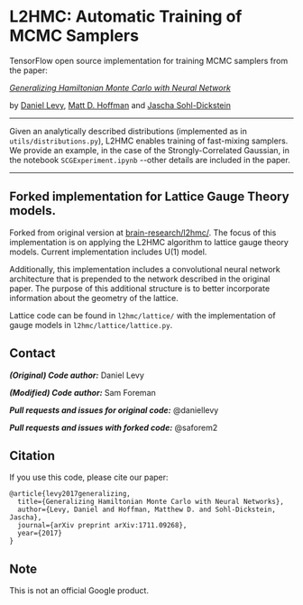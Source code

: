 # L2HMC: Automatic Training of MCMC Samplers

TensorFlow open source implementation for training MCMC samplers from the paper:

[*Generalizing Hamiltonian Monte Carlo with Neural Network*](https://arxiv.org/abs/1711.09268)

by [Daniel Levy](http://ai.stanford.edu/~danilevy), [Matt D. Hoffman](http://matthewdhoffman.com/) and [Jascha Sohl-Dickstein](sohldickstein.com)

---

Given an analytically described distributions (implemented as in `utils/distributions.py`), L2HMC enables training of fast-mixing samplers. We provide an example, in the case of the Strongly-Correlated Gaussian, in the notebook `SCGExperiment.ipynb` --other details are included in the paper.

---
## Forked implementation for Lattice Gauge Theory models. 

Forked from original version at
[brain-research/l2hmc/](https://github.com/brain-research/l2hmc). The focus of
this implementation is on applying the L2HMC algorithm to lattice gauge theory
models. Current implementation includes U(1) model. 

Additionally, this implementation includes a convolutional neural network
architecture that is prepended to the network described in the original paper.
The purpose of this additional structure is to better incorporate information
about the geometry of the lattice.

Lattice code can be found in `l2hmc/lattice/` with the implementation of gauge
models in `l2hmc/lattice/lattice.py`.



## Contact

***(Original) Code author:*** Daniel Levy

***(Modified) Code author:*** Sam Foreman

***Pull requests and issues for original code:*** @daniellevy

***Pull requests and issues with forked code:*** @saforem2

## Citation

If you use this code, please cite our paper:
```
@article{levy2017generalizing,
  title={Generalizing Hamiltonian Monte Carlo with Neural Networks},
  author={Levy, Daniel and Hoffman, Matthew D. and Sohl-Dickstein, Jascha},
  journal={arXiv preprint arXiv:1711.09268},
  year={2017}
}
```

## Note

This is not an official Google product.
